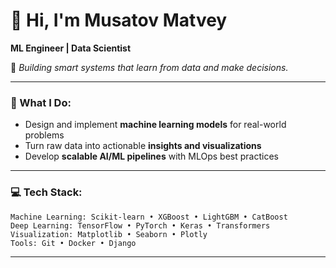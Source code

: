 # 👋 Hi, I'm Musatov Matvey  

**ML Engineer | Data Scientist**  

🔧 *Building smart systems that learn from data and make decisions.*

---

### 🧠 What I Do:
- Design and implement **machine learning models** for real-world problems
- Turn raw data into actionable **insights and visualizations**
- Develop **scalable AI/ML pipelines** with MLOps best practices

---

### 💻 Tech Stack:

```plaintext
Machine Learning: Scikit-learn • XGBoost • LightGBM • CatBoost
Deep Learning: TensorFlow • PyTorch • Keras • Transformers
Visualization: Matplotlib • Seaborn • Plotly 
Tools: Git • Docker • Django
```

---
